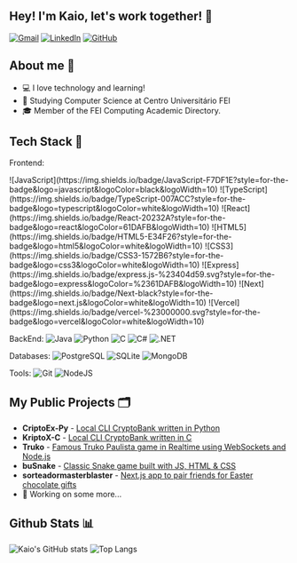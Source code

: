 ## Hey! I'm Kaio, let's work together!  👋

[![Gmail](https://img.shields.io/badge/Gmail-333333?style=for-the-badge&logo=gmail&logoColor=red&logoWidth=20)](mailto:kposansky@gmail.com)
[![LinkedIn](https://img.shields.io/badge/LinkedIn-0077B5?style=for-the-badge&logo=linkedin&logoColor=white&logoWidth=20)](https://www.linkedin.com/in/kaio-santos-a721aa31a/)
[![GitHub](https://img.shields.io/badge/GitHub-100000?style=for-the-badge&logo=github&logoColor=white&logoWidth=20)](https://github.com/oKaio06)

## About me 💬

- 💻 I love technology and learning!
- 🏢 Studying Computer Science at Centro Universitário FEI
- 🎓 Member of the FEI Computing Academic Directory.

## Tech Stack 🔧
<p> Frontend: </p>
![JavaScript](https://img.shields.io/badge/JavaScript-F7DF1E?style=for-the-badge&logo=javascript&logoColor=black&logoWidth=10)
![TypeScript](https://img.shields.io/badge/TypeScript-007ACC?style=for-the-badge&logo=typescript&logoColor=white&logoWidth=10)
![React](https://img.shields.io/badge/React-20232A?style=for-the-badge&logo=react&logoColor=61DAFB&logoWidth=10)
![HTML5](https://img.shields.io/badge/HTML5-E34F26?style=for-the-badge&logo=html5&logoColor=white&logoWidth=10)
![CSS3](https://img.shields.io/badge/CSS3-1572B6?style=for-the-badge&logo=css3&logoColor=white&logoWidth=10)
![Express](https://img.shields.io/badge/express.js-%23404d59.svg?style=for-the-badge&logo=express&logoColor=%2361DAFB&logoWidth=10)
![Next](https://img.shields.io/badge/Next-black?style=for-the-badge&logo=next.js&logoColor=white&logoWidth=10)
![Vercel](https://img.shields.io/badge/vercel-%23000000.svg?style=for-the-badge&logo=vercel&logoColor=white&logoWidth=10)

BackEnd:
![Java](https://img.shields.io/badge/java-%23ED8B00.svg?style=for-the-badge&logo=openjdk&logoColor=white&logoWidth=10)
![Python](https://img.shields.io/badge/python-3670A0?style=for-the-badge&logo=python&logoColor=ffdd54&logoWidth=10)
![C](https://img.shields.io/badge/C-00599C?style=for-the-badge&logo=c&logoColor=white&logoWidth=10)
![C#](https://img.shields.io/badge/C%23-239120?style=for-the-badge&logo=c-sharp&logoColor=white&logoWidth=10)
![.NET](https://img.shields.io/badge/.NET-5C2D91?style=for-the-badge&logo=.net&logoColor=white&logoWidth=10)

Databases:
![PostgreSQL](https://img.shields.io/badge/PostgreSQL-000?style=for-the-badge&logo=postgresql&logoWidth=10)
![SQLite](https://img.shields.io/badge/SQLite-000?style=for-the-badge&logo=sqlite&logoColor=07405E&logoWidth=10)
![MongoDB](https://img.shields.io/badge/MongoDB-%234ea94b.svg?style=for-the-badge&logo=mongodb&logoColor=white&logoWidth=10)

Tools:
![Git](https://img.shields.io/badge/GIT-E44C30?style=for-the-badge&logo=git&logoColor=white)
![NodeJS](https://img.shields.io/badge/node.js-6DA55F?style=for-the-badge&logo=node.js&logoColor=white)

## My Public Projects 🗂️
- **CriptoEx-Py** - [Local CLI CryptoBank written in Python](https://github.com/oKaio06/CriptoEx-Py)
- **KriptoX-C** - [Local CLI CryptoBank written in C](https://github.com/oKaio06/KriptoX-C-Adm)
- **Truko** - [Famous Truko Paulista game in Realtime using WebSockets and Node.js](https://github.com/oKaio06/truko)
- **buSnake** - [Classic Snake game built with JS, HTML & CSS](https://github.com/oKaio06/buSnake)
- **sorteadormasterblaster** - [Next.js app to pair friends for Easter chocolate gifts](https://github.com/oKaio06/sorteadormasterblaster)
- 👀 Working on some more...

## Github Stats 📊

![Kaio's GitHub stats](https://github-readme-stats.vercel.app/api?username=oKaio06&show_icons=true&theme=transparent)
![Top Langs](https://github-readme-stats.vercel.app/api/top-langs/?username=oKaio06&layout=compact&icons=true&theme=transparent)
